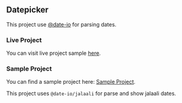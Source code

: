 
## Datepicker
This project use [@date-io](https://github.com/dmtrKovalenko/date-io) for parsing dates.

### Live Project
You can visit live project sample [here](https://mohsensaremi.github.io/datepicker-sample/). 

### Sample Project
You can find a sample project here:
[Sample Project](https://github.com/mohsensaremi/datepicker-sample).

This project uses `@date-io/jalaali` for parse and show jalaali dates.
